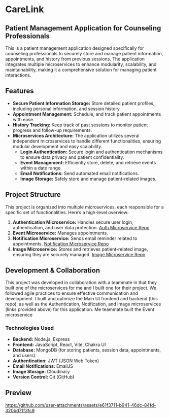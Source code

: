 # CareLink
## Patient Management Application for Counseling Professionals
This is a patient management application designed specifically for counseling professionals to securely store and manage patient information, appointments, and history from previous sessions. The application integrates multiple microservices to enhance modularity, scalability, and maintainability, making it a comprehensive solution for managing patient interactions.

## Features
- **Secure Patient Information Storage:** Store detailed patient profiles, including personal information, and session history.
- **Appointment Management:** Schedule, and track patient appointments with ease.
- **History Tracking:** Keep track of past sessions to monitor patient progress and follow-up requirements.
- **Microservices Architecture:** The application utilizes several independent microservices to handle different functionalities, ensuring modular development and easy scalability.
    * **Login Authentication:** Secure login and authentication mechanisms to ensure data privacy and patient confidentiality.  
    * **Event Management:** Efficiently store, delete, and retrieve events within a date range. 
    * **Email Notifications:** Send automated email notifications.  
    * **Image Storage:** Safely store and manage patient-related images.  

## Project Structure
This project is organized into multiple microservices, each responsible for a specific set of functionalities. Here’s a high-level overview:

1. **Authentication Microservice:** Handles secure user login, authentication, and user data protection. [Auth Microservice Repo](https://github.com/SandKat214/Auth_Microservice)
3. **Event Microservice:** Manages appointments.
4. **Notification Microservice:** Sends email reminder related to appointments. [Notification Microservice Repo](https://github.com/SandKat214/Notification_Microservice)
5. **Image Microservice:** Stores and retrieves patient-related image, ensuring they are securely managed. [Image Microservice Repo](https://github.com/SandKat214/Image_Microservice)

## Development & Collaboration
This project was developed in collaboration with a teammate in that they built one of the microservices for me and I built one for their project. We followed agile practices to ensure effective communication and development. I built and optimize the Main UI frontend and backend (this repo), as well as the Authentication, Notification, and Image microservices (links provided above) for this application. Me teammate built the Event microservice

### Technologies Used
- **Backend:** Node.js, Express
- **Frontend:** JavaScript, React, Vite, Chakra UI
- **Database:** MongoDB (for storing patients, session data, appointments, and users)
- **Authentication:** JWT (JSON Web Token)
- **Email Notifications:** EmailJS
- **Image Storage:** Cloudinary
- **Version Control:** Git (GitHub)


## Preview
https://github.com/user-attachments/assets/e61f3711-b941-46dc-84fd-320bd71f3fc9


